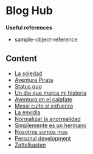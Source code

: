 # Blog Hub

**Useful references**
- sample-object-reference

## Content

- [La soledad](notion/20220517130549_la-soledad.md)
- [Aventura Pirata](notion/20220517130517_aventura-pirata.md)
- [Status quo](notion/20220517130640_status-quo.md)
- [Un dia que marca mi historia](notion/20220517130650_un-dia-que-marca-mi-historia.md)
- [Aventura en el calafate](notion/20220517130507_aventura-en-el-calafate.md)
- [Messi culto al esfuerzo](notion/20220517130557_messi-culto-al-esfuerzo.md)
- [La envidia](notion/20220517130528_la-envidia.md)
- [Normalizar la anormalidad](notion/20220517130605_normalizar-la-anormalidad.md)
- [Simplemente es un hermano](notion/20220517130631_simplemente-es-un-hermano.md)
- [Nosotros somos mas](notion/20220517130617_nosotros-somos-mas.md)
- [Personal development](notion/personal-development.md)
- [Zettelkasten](notion/20220517130658_zettelkasten-para-organizar.md)

